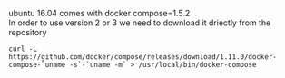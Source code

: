 ubuntu 16.04 comes with docker compose=1.5.2<br>
In order to use version 2 or 3 we need to download it driectly from the repository
```
curl -L https://github.com/docker/compose/releases/download/1.11.0/docker-compose-`uname -s`-`uname -m` > /usr/local/bin/docker-compose
```
